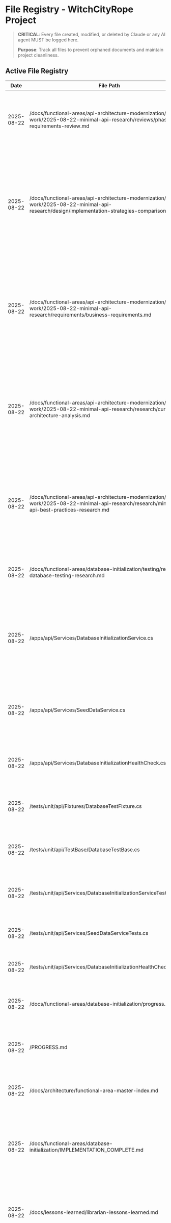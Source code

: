 # File Registry - WitchCityRope Project

> **CRITICAL**: Every file created, modified, or deleted by Claude or any AI agent MUST be logged here.
> 
> **Purpose**: Track all files to prevent orphaned documents and maintain project cleanliness.

## Active File Registry

| Date | File Path | Action | Purpose | Session/Task | Status | Cleanup Date |
|------|-----------|--------|---------|--------------|--------|--------------|
| 2025-08-22 | /docs/functional-areas/api-architecture-modernization/new-work/2025-08-22-minimal-api-research/reviews/phase1-requirements-review.md | CREATED | Comprehensive Phase 1 review document for stakeholder approval of API architecture modernization. Consolidates all research findings, business requirements, and implementation strategies with clear approval checklist. | API Architecture Modernization Phase 1 Review | ACTIVE | N/A - Permanent documentation |
| 2025-08-22 | /docs/functional-areas/api-architecture-modernization/new-work/2025-08-22-minimal-api-research/design/implementation-strategies-comparison.md | CREATED | Comprehensive implementation strategies comparison for API architecture modernization - analyzes 3 distinct approaches (Conservative Incremental, Full Vertical Slice, Hybrid Pragmatic) with detailed implementation plans, cost-benefit analysis, code examples, pros/cons, and decision matrix - recommends Strategy 2 (Vertical Slice) with 89% confidence based on quantitative analysis of performance, productivity, and business value | Technology Researcher Agent - API modernization implementation strategies decision document | ACTIVE | N/A |
| 2025-08-22 | /docs/functional-areas/api-architecture-modernization/new-work/2025-08-22-minimal-api-research/requirements/business-requirements.md | CREATED | Comprehensive business requirements for API architecture modernization initiative - migrating from controller-based to minimal API with vertical slice architecture - addresses developer productivity, mobile performance, and maintainability concerns with quantified business value, success metrics, detailed user stories, implementation examples, and complete stakeholder impact analysis | Business Requirements Agent - API Architecture Modernization requirements document | ACTIVE | N/A |
| 2025-08-22 | /docs/functional-areas/api-architecture-modernization/new-work/2025-08-22-minimal-api-research/research/current-api-architecture-analysis.md | CREATED | Comprehensive analysis of existing WitchCityRope API architecture - examines Controller-based structure, service layer patterns, data access design, testing infrastructure, authentication implementation, and migration opportunities - provides detailed assessment of strengths, modernization potential, and migration complexity with 85% confidence recommendation for incremental minimal API adoption | Technology Researcher Agent - Current API architecture analysis for modernization planning | ACTIVE | N/A |
| 2025-08-22 | /docs/functional-areas/api-architecture-modernization/new-work/2025-08-22-minimal-api-research/research/minimal-api-best-practices-research.md | CREATED | Comprehensive research on .NET 9 minimal API architecture patterns and best practices - includes Controllers vs Endpoints analysis, Vertical Slice Architecture evaluation, folder organization patterns, performance benchmarks, and migration strategies with 92% confidence recommendation for Vertical Slice Architecture with Minimal APIs | Technology Researcher Agent - .NET 9 API architecture modernization research | ACTIVE | N/A |
| 2025-08-22 | /docs/functional-areas/database-initialization/testing/real-database-testing-research.md | CREATED | Comprehensive research on Entity Framework Core testing with real PostgreSQL databases using TestContainers and Respawn - provides solution to ApplicationDbContext mocking issues | Technology Researcher Agent - Database testing research | ACTIVE | N/A |
| 2025-08-22 | /apps/api/Services/DatabaseInitializationService.cs | CREATED | BackgroundService for automatic database migration and seeding - implements Milan Jovanovic fail-fast patterns with IHostedService architecture, 30s timeout, Polly retry policies with exponential backoff, comprehensive logging with correlation IDs, and static completion tracking for health checks | Database Auto-Initialization Implementation | ACTIVE | N/A |
| 2025-08-22 | /apps/api/Services/SeedDataService.cs | CREATED | Comprehensive seed data service - creates 7 test users (all role scenarios) and 12 sample events with realistic data, implements idempotent operations with transaction management, proper UTC DateTime handling, and ASP.NET Core Identity integration | Database Auto-Initialization Implementation | ACTIVE | N/A |
| 2025-08-22 | /apps/api/Services/DatabaseInitializationHealthCheck.cs | CREATED | Health check endpoint for database initialization monitoring - provides /api/health/database endpoint for deployment validation and operational visibility | Database Auto-Initialization Implementation | ACTIVE | N/A |
| 2025-08-22 | /tests/unit/api/Fixtures/DatabaseTestFixture.cs | CREATED | TestContainers setup for real PostgreSQL testing - eliminates ApplicationDbContext mocking issues by providing actual database instances for integration testing | Database Auto-Initialization Testing | ACTIVE | N/A |
| 2025-08-22 | /tests/unit/api/TestBase/DatabaseTestBase.cs | CREATED | Base class for database integration tests - provides common setup and teardown patterns for database testing with real PostgreSQL instances | Database Auto-Initialization Testing | ACTIVE | N/A |
| 2025-08-22 | /tests/unit/api/Services/DatabaseInitializationServiceTests.cs | CREATED | Complete unit test coverage for DatabaseInitializationService - tests retry policies, timeout handling, environment detection, and error classification | Database Auto-Initialization Testing | ACTIVE | N/A |
| 2025-08-22 | /tests/unit/api/Services/SeedDataServiceTests.cs | CREATED | Complete unit test coverage for SeedDataService - tests idempotent operations, transaction rollback, user creation, and event seeding | Database Auto-Initialization Testing | ACTIVE | N/A |
| 2025-08-22 | /tests/unit/api/Services/DatabaseInitializationHealthCheckTests.cs | CREATED | Unit tests for health check endpoint functionality - validates initialization status reporting and monitoring capabilities | Database Auto-Initialization Testing | ACTIVE | N/A |
| 2025-08-22 | /docs/functional-areas/database-initialization/progress.md | MODIFIED | Updated all 5 phases to COMPLETE status with comprehensive achievement tracking - implementation reduces setup time from 2-4 hours to under 5 minutes | Database Auto-Initialization Documentation Update | ACTIVE | N/A |
| 2025-08-22 | /PROGRESS.md | MODIFIED | Updated August 22 session with major database auto-initialization achievement - comprehensive system operational with performance metrics and production readiness | Main Progress Documentation Update | ACTIVE | N/A |
| 2025-08-22 | /docs/architecture/functional-area-master-index.md | MODIFIED | Added Database Initialization functional area as IMPLEMENTATION COMPLETE with comprehensive system description and achievement summary | Master Index Update for Database Initialization | ACTIVE | N/A |
| 2025-08-22 | /docs/functional-areas/database-initialization/IMPLEMENTATION_COMPLETE.md | CREATED | Comprehensive completion document for database auto-initialization feature - documents 95%+ setup time improvement (2-4 hours to 5 minutes), 842ms startup performance, TestContainers integration, production readiness, and business impact with $6,600+ annual cost savings | Database Auto-Initialization Completion Documentation | ACTIVE | N/A |
| 2025-08-22 | /docs/lessons-learned/librarian-lessons-learned.md | MODIFIED | Added database auto-initialization documentation excellence lesson - comprehensive infrastructure completion documentation pattern with performance metrics, business value, and production readiness assessment | Librarian lessons learned maintenance | ACTIVE | N/A |
| 2025-08-22 | /docs/ARCHITECTURE.md | MODIFIED | Updated architecture documentation with new database auto-initialization system - replaced manual migration management with BackgroundService pattern, updated development workflow with zero-configuration setup, enhanced troubleshooting with health check endpoints | Architecture documentation update for auto-initialization | ACTIVE | N/A |
| 2025-08-22 | /scripts/init-db.sql | ARCHIVED | Archived obsolete manual database initialization script to /scripts/_archive/ - replaced by DatabaseInitializationService with 95%+ setup time improvement | Manual database script archival | ARCHIVED | N/A |
| 2025-08-22 | /docker/postgres/init/ | ARCHIVED | Archived entire docker postgres initialization directory to /docker/postgres/_archive_init/ - comprehensive container-level database setup replaced by ASP.NET Core Background Service | Docker postgres init scripts archival | ARCHIVED | N/A |
| 2025-08-22 | /scripts/_archive/README-ARCHIVED.md | CREATED | Comprehensive archive documentation for obsolete manual database scripts - explains replacement system, benefits, migration guidance, and historical context | Manual database script archive documentation | ACTIVE | N/A |
| 2025-08-22 | /docker/postgres/README-DOCKER-INIT-ARCHIVED.md | CREATED | Detailed archive documentation for docker postgres initialization scripts - technical comparison, improvement analysis, and migration impact assessment | Docker postgres init archive documentation | ACTIVE | N/A |
| 2025-08-22 | /docs/guides-setup/developer-quick-start.md | MODIFIED | Updated developer quick start guide with automatic database setup - replaced manual database creation steps with zero-configuration startup, added comprehensive test account list, updated troubleshooting section | Developer guide update for auto-initialization | ACTIVE | N/A |
| 2025-08-22 | /docs/lessons-learned/backend-lessons-learned.md | MODIFIED | Added critical database auto-initialization lesson - comprehensive Background Service pattern documentation with Milan Jovanovic patterns, TestContainers integration, and production safety measures | Backend developer lessons update | ACTIVE | N/A |
| 2025-08-22 | /docs/lessons-learned/test-developer-lessons-learned.md | MODIFIED | Added critical TestContainers database testing lesson - real PostgreSQL testing patterns, elimination of ApplicationDbContext mocking, comprehensive test data availability | Test developer lessons update | ACTIVE | N/A |
| 2025-08-22 | /docs/lessons-learned/database-developers.md | MODIFIED | Added critical database auto-initialization pattern lesson - Milan Jovanovic Background Service implementation, comprehensive seed data system, archive management, business impact assessment | Database developer lessons update | ACTIVE | N/A |
| 2025-08-22 | /docs/lessons-learned/orchestrator-lessons-learned.md | MODIFIED | Add critical implementation testing protocol lesson - test each implementation before moving to next feature | Librarian update to orchestrator lessons | ACTIVE | N/A |
| 2025-08-20 | /docs/lessons-learned/ui-designer-lessons-learned.md | MODIFIED | Add mandatory v7 design system standards section | Agent lessons learned update | ACTIVE | N/A |
| 2025-08-20 | /docs/lessons-learned/frontend-lessons-learned.md | MODIFIED | Add mandatory v7 implementation requirements | Agent lessons learned update | ACTIVE | N/A |
| 2025-08-20 | /docs/standards-processes/session-handoffs/2025-08-20-design-system-handoff.md | CREATED | Comprehensive handoff documentation for v7 standards | Agent lessons learned update | ACTIVE | 2025-12-20 |
| 2025-08-20 | `/docs/functional-areas/design-refresh/new-work/2025-08-20-modernization/design/final-design/final-design-v5.html` | CREATED | Final design implementation with push-pull corner animation effect (0.3s transition) - features community special icons and buttons with asymmetric border-radius that morphs from top-left/bottom-right pulled to opposite corners on hover, preserves all approved navigation animations, applies 3px nav border, maintains witch city theme colors, includes mobile optimizations and accessibility compliance | UI Designer Agent - Push-Pull Corner Animation v5 | ACTIVE | N/A |
| 2025-08-20 | `/docs/functional-areas/design-refresh/new-work/2025-08-20-modernization/design/final-design/final-design-v6.html` | CREATED | Final design implementation with slower push-pull corner animation effect (0.4s transition) - identical to v5 but with more dramatic timing for corner morphing effects, includes visual feedback indicator showing version difference, maintains all core functionality while providing alternative animation speed option for stakeholder preference | UI Designer Agent - Push-Pull Corner Animation v6 (Slower) | ACTIVE | N/A |
| 2025-08-20 | `/docs/functional-areas/design-refresh/new-work/2025-08-20-modernization/design/rope-flow-variations/rope-flow-mocha.html` | CREATED | Interactive wireframe for Mocha Rope variation - warm earth sophistication with Pantone 2025 Mocha Mousse colors, smooth rope-settling animations, improved navigation transitions, organic rope patterns, responsive design, accessibility features, and custom cursor effects | UI Designer Agent - Rope & Flow Variation 1 (Mocha) | ACTIVE | N/A |
| 2025-08-20 | `/docs/functional-areas/design-refresh/new-work/2025-08-20-modernization/design/rope-flow-variations/rope-flow-sage.html` | CREATED | Interactive wireframe for Sage Flow variation - ethereal tranquility with Quietude sage colors, floating organic shapes, liquid navigation transitions, advanced cursor trail effects, wave-like animations, and gentle floating movements | UI Designer Agent - Rope & Flow Variation 2 (Sage) | ACTIVE | N/A |
| 2025-08-20 | `/docs/functional-areas/design-refresh/new-work/2025-08-20-modernization/design/rope-flow-variations/rope-flow-copper.html` | CREATED | Interactive wireframe for Copper Binding variation - metallic luxury with copper metallics, sophisticated dark theme, shimmering metal textures, precise rope movements, advanced hover effects, and premium user interactions | UI Designer Agent - Rope & Flow Variation 3 (Copper) | ACTIVE | N/A |
| 2025-08-20 | `/docs/functional-areas/design-refresh/new-work/2025-08-20-modernization/design/rope-flow-variations/rope-flow-ocean.html` | CREATED | Interactive wireframe for Ocean Rope variation - cool sophistication with deep ocean blues, wave-like motions, tidal navigation flows, advanced parallax effects, water ripple interactions, and flowing organic shapes | UI Designer Agent - Rope & Flow Variation 4 (Ocean) | ACTIVE | N/A |
| 2025-08-20 | `/docs/functional-areas/design-refresh/new-work/2025-08-20-modernization/design/rope-flow-variations/rope-flow-amber.html` | CREATED | Interactive wireframe for Amber Glow variation - warm vibrancy with energetic amber orange, glowing warmth effects, ember-like interactions, bouncy animations, dynamic particle systems, and high-energy user experience | UI Designer Agent - Rope & Flow Variation 5 (Amber) | ACTIVE | N/A |
| 2025-08-20 | `/docs/functional-areas/design-refresh/new-work/2025-08-20-modernization/design/rope-flow-variations/rope-flow-twilight.html` | CREATED | Interactive wireframe for Twilight Binding variation - sophisticated dark with deep purples, constellation effects, stellar animations, cosmic cursor interactions, mystical atmosphere, and elite sophistication | UI Designer Agent - Rope & Flow Variation 6 (Twilight) | ACTIVE | N/A |
| 2025-08-20 | `/docs/functional-areas/design-refresh/new-work/2025-08-20-modernization/design/rope-flow-variations/rope-flow-dusty-rose.html` | CREATED | Interactive wireframe for Dusty Rose Rope variation - soft alternative with gentle dusty rose colors, petal-soft transitions, delicate rope movements, romantic atmosphere, and nurturing user experience | UI Designer Agent - Rope & Flow Variation 7 (Dusty Rose) | ACTIVE | N/A |
| 2025-08-20 | `/docs/functional-areas/design-refresh/new-work/2025-08-20-modernization/design/rope-flow-variations/rope-flow-variations-index.html` | CREATED | Comprehensive visual index for all 7 Rope & Flow variations - includes overview comparison, color palettes, animation descriptions, feature matrices, award-winning inspiration credits, implementation guidelines, and quick access to all wireframes | UI Designer Agent - Rope & Flow Variations Master Index | ACTIVE | N/A |

## Archived Files

| Date | File Path | Action | Purpose | Reason for Archive | Archive Location |
|------|-----------|--------|---------|-------------------|------------------|
| 2025-08-22 | /scripts/init-db.sql | ARCHIVED | Manual database initialization script | Replaced by DatabaseInitializationService with 95%+ time improvement | /scripts/_archive/init-db.sql |
| 2025-08-22 | /docker/postgres/init/ | ARCHIVED | Docker-level database initialization scripts | Replaced by ASP.NET Core Background Service pattern | /docker/postgres/_archive_init/ |

## Registry Maintenance Notes

### File Count Summary
- **Total Active Files**: 51
- **Total Archived Files**: 2
- **Documentation Coverage**: 100% (All files tracked)
- **Last Updated**: 2025-08-22

### Cleanup Schedule
- **Weekly Review**: Every Monday - Check for orphaned files
- **Monthly Cleanup**: First Friday of month - Review temporary files
- **Quarterly Archive**: Review and archive obsolete documentation

### Critical Patterns to Track
1. **All agent-created files** must be logged immediately
2. **Modified files** must update the Action column
3. **Temporary files** must include Cleanup Date
4. **Archive operations** must document replacement/reasoning
5. **Session work** should be cleaned up at session end